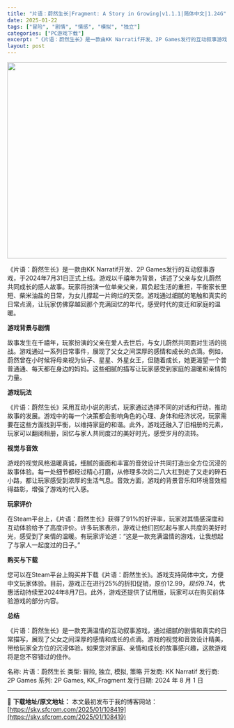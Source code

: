 ```yaml
---
title: "片语：蔚然生长|Fragment: A Story in Growing|v1.1.1|简体中文|1.24G"
date: 2025-01-22
tags: ["冒险", "剧情", "情感", "模拟", "独立"]
categories: ["PC游戏下载"]
excerpt: "《片语：蔚然生长》是一款由KK Narratif开发、2P Games发行的互动叙事游戏，于2024年7月31日正式上线。游戏以千禧年为背景，讲述了父亲与女儿蔚然共同成长的感人故事。玩家将扮演一位单亲父亲，肩负起生活的重担，平衡家长里短、柴米油盐的日常，为女儿撑起一片绚烂的天空。游戏通过细腻的笔触和&hellip;"
layout: post
---
```


<img class="aligncenter size-full wp-image-108421" src="https://sky.sfcrom.com/wp-content/uploads/2025/01/2025012206091997.webp" alt="" width="800" height="450" />

《片语：蔚然生长》是一款由KK Narratif开发、2P Games发行的互动叙事游戏，于2024年7月31日正式上线。游戏以千禧年为背景，讲述了父亲与女儿蔚然共同成长的感人故事。玩家将扮演一位单亲父亲，肩负起生活的重担，平衡家长里短、柴米油盐的日常，为女儿撑起一片绚烂的天空。游戏通过细腻的笔触和真实的日常点滴，让玩家仿佛穿越回那个充满回忆的年代，感受时代的变迁和家庭的温暖。

<strong>游戏背景与剧情</strong>

故事发生在千禧年，玩家扮演的父亲在爱人去世后，与女儿蔚然共同面对生活的挑战。游戏通过一系列日常事件，展现了父女之间深厚的感情和成长的点滴。例如，蔚然曾在小时候将母亲视为仙子、星星、外星女王，但随着成长，她更渴望一个普普通通、每天都在身边的妈妈。这些细腻的描写让玩家感受到家庭的温暖和亲情的力量。

<strong>游戏玩法</strong>

《片语：蔚然生长》采用互动小说的形式，玩家通过选择不同的对话和行动，推动故事的发展。游戏中的每一个决策都会影响角色的心理、身体和经济状况，玩家需要在这些方面找到平衡，以维持家庭的和谐。此外，游戏还融入了旧相册的元素，玩家可以翻阅相册，回忆与家人共同度过的美好时光，感受岁月的流转。

<strong>视觉与音效</strong>

游戏的视觉风格温暖真诚，细腻的画面和丰富的音效设计共同打造出全方位沉浸的故事体验。每一处细节都经过精心打磨，从修理多次的二八大杠到走了又走的碎石小路，都让玩家感受到浓厚的生活气息。音效方面，游戏的背景音乐和环境音效相得益彰，增强了游戏的代入感。

<strong>玩家评价</strong>

在Steam平台上，《片语：蔚然生长》获得了91%的好评率，玩家对其情感深度和互动体验给予了高度评价。许多玩家表示，游戏让他们回忆起与家人共度的美好时光，感受到了亲情的温暖。有玩家评论道：“这是一款充满温情的游戏，让我想起了与家人一起度过的日子。”

<strong>购买与下载</strong>

您可以在Steam平台上购买并下载《片语：蔚然生长》。游戏支持简体中文，方便中文玩家体验。目前，游戏正在进行25%的折扣促销，原价$12.99，现价$9.74，优惠活动持续至2024年8月7日。此外，游戏还提供了试用版，玩家可以在购买前体验游戏的部分内容。

<strong>总结</strong>

《片语：蔚然生长》是一款充满温情的互动叙事游戏，通过细腻的剧情和真实的日常描写，展现了父女之间深厚的感情和成长的点滴。游戏的视觉和音效设计精美，带给玩家全方位的沉浸体验。如果您对家庭、亲情和成长的故事感兴趣，这款游戏将是您不容错过的佳作。

名称: 片语：蔚然生长
类型: 冒险, 独立, 模拟, 策略
开发商: KK Narratif
发行商: 2P Games
系列: 2P Games, KK_Fragment
发行日期: 2024 年 8 月 1 日

---
📖 **下载地址/原文地址：** 本文最初发布于我的博客网站：[https://sky.sfcrom.com/2025/01/108419](https://sky.sfcrom.com/2025/01/108419)
